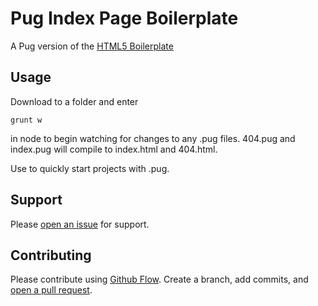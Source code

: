 # Pug Index Page Boilerplate

A Pug version of the [HTML5 Boilerplate](https://github.com/h5bp/html5-boilerplate/blob/master/src/index.html)

## Usage

Download to a folder and enter

```
grunt w
```

in node to begin watching for changes to any .pug files. 404.pug and index.pug will compile to index.html and 404.html. 

Use to quickly start projects with .pug.

## Support

Please [open an issue](https://github.com/eddyerburgh/pug-boilerplate/issues/new) for support.

## Contributing

Please contribute using [Github Flow](https://guides.github.com/introduction/flow/). Create a branch, add commits, and [open a pull request](https://github.com/eddyerburgh/pug-boilerplate/compare/).